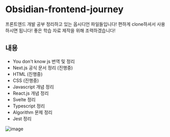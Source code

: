 # Obsidian-frontend-journey
프론트엔드 개발 공부 정리하고 있는 옵시디언 파일들입니다! 편하게 clone하셔서 사용하시면 됩니다! 좋은 학습 자료 제작을 위해 조력하겠습니다!

## 내용

- You don't know js 번역 및 정리
- Next.js 공식 문서 정리 (진행중)
- HTML (진행중)
- CSS (진행중)
- Javascript 개념 정리
- React.js 개념 정리
- Svelte 정리
- Typescript 정리
- Algorithm 문제 정리
- Jest 정리

![image](https://github.com/gihwan-dev/Obsidian-frontend-journey/assets/84307361/a6eedfce-1559-40a6-b130-7a1e1b0864af)
